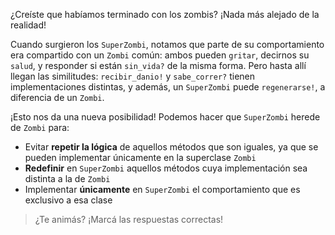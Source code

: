 ¿Creíste que habíamos terminado con los zombis? ¡Nada más alejado de la realidad!

Cuando surgieron los `SuperZombi`, notamos que parte de su comportamiento era compartido con un `Zombi` común: ambos pueden `gritar`, decirnos su `salud`, y responder si están `sin_vida?` de la misma forma. Pero hasta allí llegan las similitudes: `recibir_danio!` y `sabe_correr?` tienen implementaciones distintas, y además, un `SuperZombi` puede `regenerarse!`, a diferencia de un `Zombi`.

¡Esto nos da una nueva posibilidad! Podemos hacer que `SuperZombi` herede de `Zombi` para:

* Evitar **repetir la lógica** de aquellos métodos que son iguales, ya que se pueden implementar únicamente en la superclase `Zombi`
* **Redefinir** en `SuperZombi` aquellos métodos cuya implementación sea distinta a la de `Zombi`
* Implementar **únicamente** en `SuperZombi` el comportamiento que es exclusivo a esa clase

> ¿Te animás? ¡Marcá las respuestas correctas!